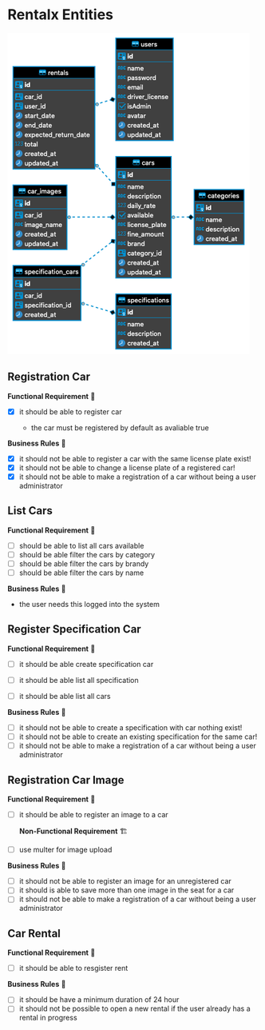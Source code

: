 # Rentalx Entities

![diagram](diagram.png)

## Registration Car

**Functional Requirement** 🚥

- [x] it should be able to register car

  - the car must be registered by default as avaliable true

**Business Rules** 💼

- [x] it should not be able to register a car with the same license plate exist!
- [x] it should not be able to change a license plate of a registered car!
- [x] it should not be able to make a registration of a car without being a user administrator

## List Cars

**Functional Requirement** 🚥

- [ ] should be able to list all cars available
- [ ] should be able filter the cars by category
- [ ] should be able filter the cars by brandy
- [ ] should be able filter the cars by name

**Business Rules** 💼

- the user needs this logged into the system

## Register Specification Car

**Functional Requirement** 🚥

- [ ] it should be able create specification car
- [ ] it should be able list all specification
- [ ] it should be able list all cars

  <!-- **Non-Functional Requirement**

    🏗

    *   -->

**Business Rules** 💼

- [ ] it should not be able to create a specification with car nothing exist!
- [ ] it should not be able to create an existing specification for the same car!
- [ ] it should not be able to make a registration of a car without being a user administrator

## Registration Car Image

  **Functional Requirement**
  🚥

- [ ] it should be able to register an image to a car

  **Non-Functional Requirement**
    🏗

- [ ]  use multer for image upload

  **Business Rules**
    💼

- [ ] it should not be able to register an image for an unregistered car
- [ ] it should is able to save more than one image in the seat for a car
- [ ] it should not be able to make a registration of a car without being a user administrator

## Car Rental

  **Functional Requirement**
  🚥

- [ ] it should be able to resgister rent
  
  <!-- **Non-Functional Requirement**

    🏗

    *   -->

**Business Rules** 💼

- [ ] it should be have a minimum duration of 24 hour
- [ ] it should not be possible to open a new rental if the user already has a rental in progress

<!-- ## Registration Car Image

  **Functional Requirement**
  🚥

    * 

  **Non-Functional Requirement**
    🏗

    *  

  **Business Rules**
    💼

    * 
   -->
